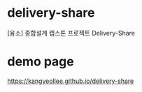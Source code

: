 # delivery-share

[융소] 종합설계 캡스톤 프로젝트 Delivery-Share

# demo page

https://kangyeollee.github.io/delivery-share
